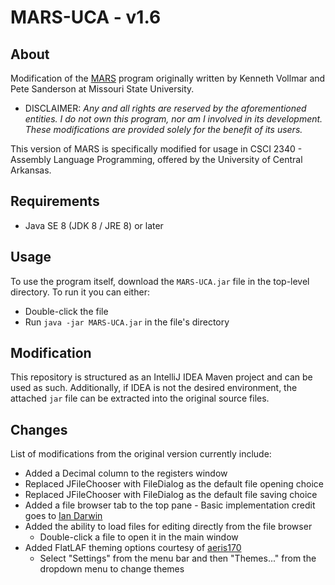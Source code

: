 # MARS-UCA - v1.6

## About
Modification of the [MARS](https://courses.missouristate.edu/kenvollmar/mars/) program originally written by Kenneth Vollmar and Pete Sanderson at Missouri State University.
 * DISCLAIMER: *Any and all rights are reserved by the aforementioned entities. I do not own this program, nor am I involved in its development. These modifications are provided solely for the benefit of its users.*

This version of MARS is specifically modified for usage in CSCI 2340 - Assembly Language Programming, offered by the University of Central Arkansas.

## Requirements
* Java SE 8 (JDK 8 / JRE 8) or later

## Usage

To use the program itself, download the `MARS-UCA.jar` file in the top-level directory. To run it you can either:
  * Double-click the file
  * Run `java -jar MARS-UCA.jar` in the file's directory

## Modification

This repository is structured as an IntelliJ IDEA Maven project and can be used as such. Additionally, if IDEA is not the desired environment, the attached `jar` file can be extracted into the original source files.

## Changes
List of modifications from the original version currently include:
* Added a Decimal column to the registers window
* Replaced JFileChooser with FileDialog as the default file opening choice
* Replaced JFileChooser with FileDialog as the default file saving choice
* Added a file browser tab to the top pane - Basic implementation credit goes to [Ian Darwin](http://www.java2s.com/Code/Java/Swing-JFC/DisplayafilesysteminaJTreeview.htm)
* Added the ability to load files for editing directly from the file browser
  * Double-click a file to open it in the main window
* Added FlatLAF theming options courtesy of [aeris170](https://github.com/aeris170/MARS-Theme-Engine)
  * Select "Settings" from the menu bar and then "Themes..." from the dropdown menu to change themes
